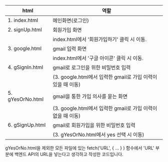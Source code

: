 |html|역할|
|--|--|
|1. index.html | 메인화면(로그인)|
|2. signUp.html | 회원가입 화면|
||index.html에서 '회원가입하기' 클릭 시 이동.|
|3. google.html | gmail 입력 화면||
||index.html에서 '구글 아이콘' 클릭 시 이동.||
|4. gSignIn.html | gmail로 로그인을 위한 비밀번호 입력|||
||(3. google.html에서 입력한 gmail로 가입 이력이 있을 때 이동)||||
|5. gYesOrNo.html | gmail을 통한 가입 의사를 묻는 화면|
||(3. google.html에서 입력한 gmail로 가입 이력이 없을 때 이동)|
|6. gSignUp.html | gmail로 회원가입을 위한 비밀번호 입력|
||(3. gYesOrNo.html에서 yes 선택 시 이동)|


gYesOrNo.html을 제외한 모든 파일에 있는 fetch('URL', { ... } ) 함수에서 'URL' 부분에 백엔드 API의 URL을 넣는다고
생각하고 작성한 코드입니다.